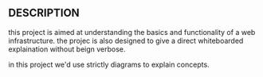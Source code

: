 ## DESCRIPTION

this project is aimed at understanding the basics and functionality of a web infrastructure. the projec is also designed to give a direct whiteboarded  explaination without beign verbose.

in this project we'd use strictly diagrams to explain concepts.
